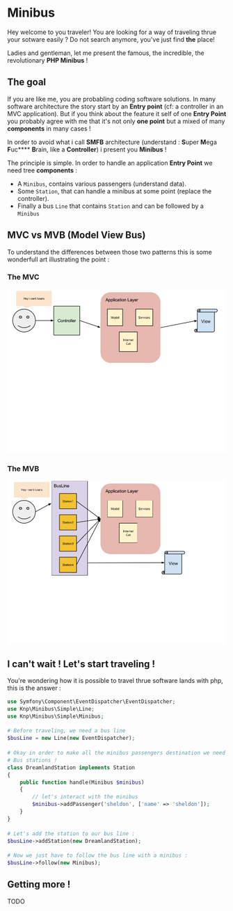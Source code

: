Minibus
=======

Hey welcome to you traveler! You are looking for a way of traveling thrue your
sotware easily ? Do not search anymore, you've just find **the** place!

Ladies and gentleman, let me present the famous, the incredible, the revolutionary
**PHP Minibus** !

## The goal

If you are like me, you are probabling coding software solutions. In many software
architecture the story start by an **Entry point** (cf: a controller in an MVC application). But
if you think about the feature it self of one **Entry Point** you probably agree with
me that it's not only **one point** but a mixed of many **components** in many cases !


In order to avoid what i call **SMFB** architecture (understand : **S**uper **M**ega
**F**uc\*\*\*\* **B**rain, like a **Controller**) i present you  **Minibus** !


The principle is simple. In order to handle an application **Entry Point** we need
tree **components** :

- A `Minibus`, contains various passengers (understand data).
- Some `Station`, that can handle a minibus at some point (replace the controller).
- Finally a bus `Line` that contains `Station` and can be followed by a `Minibus`

## MV**C** vs MVB (**M**odel **V**iew **B**us)

To understand the differences between those two patterns this is some wonderfull
art illustrating the point :


### The MVC
![MVC Art](.images/MVC.png)

### The MVB
![MVB Art](.images/MVB.png)

## I can't wait ! Let's start traveling !

You're wondering how it is possible to travel thrue software lands with php, this
is the answer :

```php
use Symfony\Component\EventDispatcher\EventDispatcher;
use Knp\Minibus\Simple\Line;
use Knp\Minibus\Simple\Minibus;

# Before traveling, we need a bus line
$busLine = new Line(new EventDispatcher);

# Okay in order to make all the minibus passengers destination we need to create
# Bus stations !
class DreamlandStation implements Station
{
    public function handle(Minibus $minibus)
    {
        // let's interact with the minibus
        $minibus->addPassenger('sheldon', ['name' => 'sheldon']);
    }
}

# Let's add the station to our bus line :
$busLine->addStation(new DreamlandStation);

# Now we just have to follow the bus line with a minibus :
$busLine->follow(new Minibus);
```

## Getting more !

TODO
